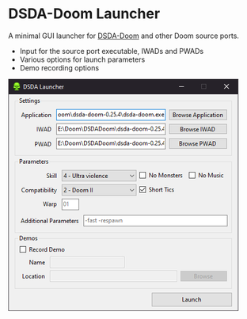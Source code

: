 # DSDA-Doom Launcher
A minimal GUI launcher for [DSDA-Doom](https://github.com/kraflab/dsda-doom) and other Doom source ports.
- Input for the source port executable, IWADs and PWADs
- Various options for launch parameters
- Demo recording options

![](/images/1.png)